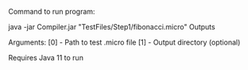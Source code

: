 Command to run program:

java -jar Compiler.jar "TestFiles/Step1/fibonacci.micro" Outputs

Arguments: [0] - Path to test .micro file
           [1] - Output directory (optional)

Requires Java 11 to run